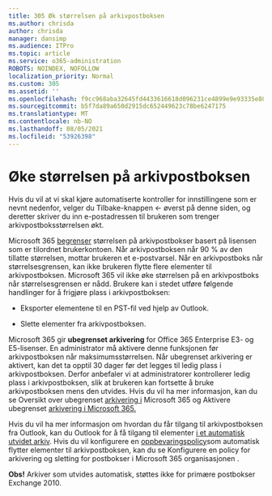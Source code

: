 ```yaml
---
title: 305 Øk størrelsen på arkivpostboksen
ms.author: chrisda
author: chrisda
manager: dansimp
ms.audience: ITPro
ms.topic: article
ms.service: o365-administration
ROBOTS: NOINDEX, NOFOLLOW
localization_priority: Normal
ms.custom: 305
ms.assetid: ''
ms.openlocfilehash: f9cc968aba32645fd4433616618d096231ce4899e9e93335e802af5c05524a79
ms.sourcegitcommit: b5f7da89a650d2915dc652449623c78be6247175
ms.translationtype: MT
ms.contentlocale: nb-NO
ms.lasthandoff: 08/05/2021
ms.locfileid: "53926398"
---
```

# <a name="increase-the-archive-mailbox-size"></a>Øke størrelsen på arkivpostboksen


Hvis du vil at vi skal kjøre automatiserte kontroller for innstillingene som er nevnt nedenfor, velger du Tilbake-knappen <- øverst på denne siden, og deretter skriver du inn e-postadressen til brukeren som trenger arkivpostboksstørrelsen økt.

Microsoft 365 [begrenser](https://docs.microsoft.com/office365/servicedescriptions/exchange-online-service-description/exchange-online-limits#mailbox-storage-limits) størrelsen på arkivpostbokser basert på lisensen som er tilordnet brukerkontoen. Når arkivpostboksen når 90 % av den tillatte størrelsen, mottar brukeren et e-postvarsel. Når en arkivpostboks når størrelsesgrensen, kan ikke brukeren flytte flere elementer til arkivpostboksen. Microsoft 365 vil ikke øke størrelsen på en arkivpostboks når størrelsesgrensen er nådd. Brukere kan i stedet utføre følgende handlinger for å frigjøre plass i arkivpostboksen:

- Eksporter elementene til en PST-fil ved hjelp av Outlook.

- Slette elementer fra arkivpostboksen.

Microsoft 365 gir **ubegrenset arkivering** for Office 365 Enterprise E3- og E5-lisenser. En administrator må aktivere denne funksjonen før arkivpostboksen når maksimumsstørrelsen. Når ubegrenset arkivering er aktivert, kan det ta opptil 30 dager før det legges til ledig plass i arkivpostboksen. Derfor anbefaler vi at administratorer kontrollerer ledig plass i arkivpostboksen, slik at brukeren kan fortsette å bruke arkivpostboksen mens den utvides. Hvis du vil ha mer informasjon, kan du se Oversikt over ubegrenset [arkivering i](https://docs.microsoft.com/microsoft-365/compliance/unlimited-archiving) Microsoft 365 og Aktivere ubegrenset [arkivering i Microsoft 365.](https://docs.microsoft.com/microsoft-365/compliance/enable-unlimited-archiving)

Hvis du vil ha mer informasjon om hvordan du får tilgang til arkivpostboksen fra Outlook, kan du Outlook for å få tilgang til elementer [i et automatisk utvidet arkiv](https://docs.microsoft.com/microsoft-365/compliance/unlimited-archiving#outlook-requirements-for-accessing-items-in-an-auto-expanded-archive). Hvis du vil konfigurere en [oppbevaringspolicy](https://docs.microsoft.com/microsoft-365/compliance/set-up-an-archive-and-deletion-policy-for-mailboxes)som automatisk flytter elementer til arkivpostboksen, kan du se Konfigurere en policy for arkivering og sletting for postbokser i Microsoft 365 organisasjonen .

**Obs!** Arkiver som utvides automatisk, støttes ikke for primære postbokser Exchange 2010.
